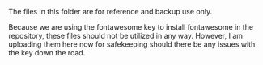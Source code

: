 The files in this folder are for reference and backup use only.  

Because we are using the fontawesome key to install fontawesome in the repository, these files should not be utilized in any way.  However, I am uploading them here now for safekeeping should there be any issues with the key down the road.
